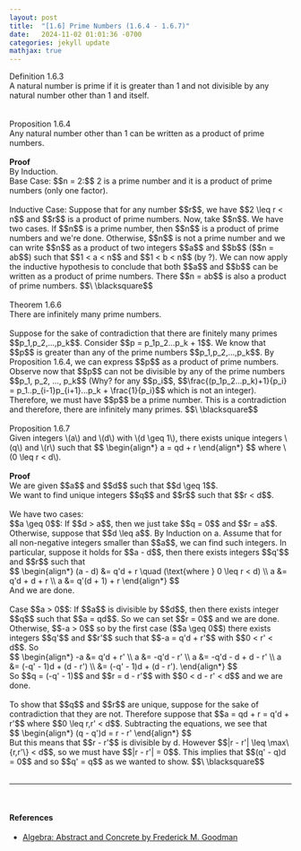 ```yaml
---
layout: post
title:  "[1.6] Prime Numbers (1.6.4 - 1.6.7)"
date:   2024-11-02 01:01:36 -0700
categories: jekyll update
mathjax: true
---
```

<!------------------------------------------------------------------------------------>
<div class="mintheaderdiv">
Definition 1.6.3
</div>
<div class="mintbodydiv">
A natural number is prime if it is greater than 1 and not divisible by any natural number other than 1 and itself.
</div>
<br>
<br>
<!------------------------------------------------------------------------------------>
<div class="peachheaderdiv">
Proposition 1.6.4
</div>
<div class="peachbodydiv">
Any natural number other than 1 can be written as a product of prime numbers.
</div>
<br>
<!------------------------------------------------------------------------------------>
<b>Proof</b><br>
By Induction. <br>
Base Case: $$n = 2:$$ 2 is a prime number and it is a product of prime numbers (only one factor).
<br>
<br>
Inductive Case: Suppose that for any number $$r$$, we have $$2 \leq r < n$$ and $$r$$ is a product of prime numbers. Now, take $$n$$. We have two cases. If $$n$$ is a prime number, then $$n$$ is a product of prime numbers and we're done. Otherwise, $$n$$ is not a prime number and we can write $$n$$ as a product of two integers $$a$$ and $$b$$ ($$n = ab$$) such that $$1 < a < n$$ and $$1 < b < n$$ (by ?). We can now apply the inductive hypothesis to conclude that both $$a$$ and $$b$$ can be written as a product of prime numbers. There $$n = ab$$ is also a product of prime numbers. $$\ \blacksquare$$ 
<br>
<br>
<!------------------------------------------------------------------------------------>
<div class="yellowheaderdiv">
Theorem 1.6.6
</div>
<div class="yellowbodydiv">
There are infinitely many prime numbers.
</div>
<br>
Suppose for the sake of contradiction that there are finitely many primes $$p_1,p_2,...,p_k$$. Consider $$p = p_1p_2...p_k + 1$$. We know that $$p$$ is greater than any of the prime numbers $$p_1,p_2,...,p_k$$. By Proposition 1.6.4, we can express $$p$$ as a product of prime numbers. Observe now that $$p$$ can not be divisible by any of the prime numbers $$p_1, p_2, ..., p_k$$ (Why? for any $$p_i$$,  $$\frac{(p_1p_2...p_k)+1}{p_i} = p_1..p_{i-1}p_{i+1}...p_k + \frac{1}{p_i}$$ which is not an integer). Therefore, we must have $$p$$ be a prime number. This is a contradiction and therefore, there are infinitely many primes. $$\ \blacksquare$$
<br>
<br>
<!------------------------------------------------------------------------------------>
<div class="peachheaderdiv">
Proposition 1.6.7
</div>
<div class="peachbodydiv">
Given integers \(a\) and \(d\) with \(d \geq 1\), there exists unique integers \(q\) and \(r\) such that 
$$
\begin{align*}
a = qd + r
\end{align*}
$$
where \(0 \leq r < d\). 
</div>
<br>
<b>Proof</b>
<br>
We are given $$a$$ and $$d$$ such that $$d \geq 1$$. <br>
We want to find unique integers $$q$$ and $$r$$ such that $$r < d$$.
<br>
<br>
We have two cases:
<br>
$$a \geq 0$$: If $$d > a$$, then we just take $$q = 0$$ and $$r = a$$.<br>
Otherwise, suppose that $$d \leq a$$. By Induction on a. Assume that for all non-negative integers smaller than $$a$$, we can find such integers. In particular, suppose it holds for $$a - d$$, then there exists integers $$q'$$ and $$r$$ such that
<div> 
$$
\begin{align*}
(a - d) &= q'd + r \quad (\text{where } 0 \leq r < d) \\
a &= q'd + d + r \\
a &= q'(d + 1) + r 
\end{align*}
$$
</div>
And we are done.
<br>
<br>
Case $$a > 0$$: If $$a$$ is divisible by $$d$$, then there exists integer $$q$$ such that $$a = qd$$. So we can set $$r = 0$$ and we are done.
<br>
Otherwise, $$-a > 0$$ so by the first case ($$a \geq 0$$) there exists integers $$q'$$ and $$r'$$ such that $$-a = q'd + r'$$ with $$0 < r' < d$$. So
<div> 
$$
\begin{align*}
-a &= q'd + r' \\
a &= -q'd - r' \\
a &= -q'd - d + d - r' \\
a &= (-q' - 1)d + (d - r') \\
  &= (-q' - 1)d + (d - r').
\end{align*}
$$
</div>
So $$q = (-q' - 1)$$ and $$r = d - r'$$ with $$0 < d - r' < d$$ and we are done.
<br>
<br>
To show that $$q$$ and $$r$$ are unique, suppose for the sake of contradiction that they are not. Therefore suppose that $$a = qd + r = q'd + r'$$ where $$0 \leq r,r' < d$$. Subtracting the equations, we see that
<div> 
$$
\begin{align*}
(q - q')d = r - r'
\end{align*}
$$
</div>
But this means that $$r - r'$$ is divisible by d. However $$|r - r'| \leq \max\{r,r'\} < d$$, so we must have $$|r - r'| = 0$$. This implies that $$(q' - q)d = 0$$ and so $$q' = q$$ as we wanted to show. $$\ \blacksquare$$
<br>
<br>
<hr>
<br>
<!------------------------------------------------------------------------------------>
<h4><b>References</b></h4>
<ul>
<li><a href="https://homepage.divms.uiowa.edu/~goodman/algebrabook.dir/algebrabook.html">Algebra: Abstract and Concrete by Frederick M. Goodman</a></li>
</ul>






















